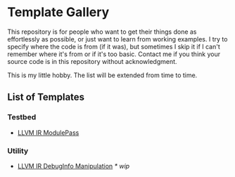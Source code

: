 # Template Gallery

This repository is for people who want to get their things done as effortlessly
as possible, or just want to learn from working examples. I try to specify where
the code is from (if it was), but sometimes I skip it if I can't remember where
it's from or if it's too basic. Contact me if you think your source code is in
this repository without acknowledgment.

This is my little hobby. The list will be extended from time to time.

## List of Templates

### Testbed

* [LLVM IR ModulePass](https://github.com/gwangmu/IRTestbed)

### Utility

* [LLVM IR DebugInfo Manipulation]() _* wip_ 
